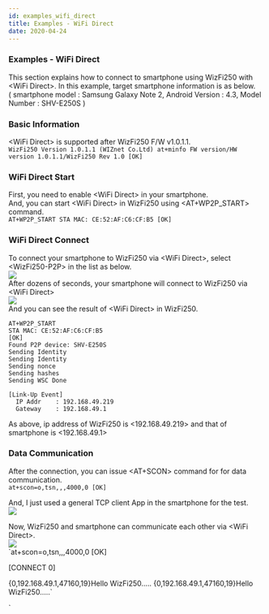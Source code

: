 ```yaml
---
id: examples_wifi_direct
title: Examples - WiFi Direct
date: 2020-04-24
---
```


### Examples - WiFi Direct  
This section explains how to connect to smartphone using WizFi250 with
\<WiFi Direct\>. In this example, target smartphone information is as
below.  
( smartphone model : Samsung Galaxy Note 2, Android Version : 4.3, Model
Number : SHV-E250S )  

### Basic Information

\<WiFi Direct\> is supported after WizFi250 F/W v1.0.1.1.  
`WizFi250 Version 1.0.1.1 (WIZnet Co.Ltd)
at+minfo
FW version/HW version
1.0.1.1/WizFi250 Rev 1.0
[OK]
`  

### WiFi Direct Start

First, you need to enable \<WiFi Direct\> in your smartphone.  
And, you can start \<WiFi Direct\> in WizFi250 using \<AT+WP2P\_START\>
command.  
`AT+WP2P_START
STA MAC: CE:52:AF:C6:CF:B5
[OK]
`

### WiFi Direct Connect

To connect your smartphone to WizFi250 via \<WiFi Direct\>, select
\<WizFi250-P2P\> in the list as below.  
![](/document_framework/img/products/wizfi250/wizfi250pg/screenshot_2014-05-12-09-31-05.png)  
After dozens of seconds, your smartphone will connect to WizFi250 via
\<WiFi Direct\>  
![](/document_framework/img/products/wizfi250/wizfi250pg/screenshot_2014-05-12-09-33-00.png)  
And you can see the result of \<WiFi Direct\> in WizFi250.

    AT+WP2P_START
    STA MAC: CE:52:AF:C6:CF:B5
    [OK]
    Found P2P device: SHV-E250S
    Sending Identity
    Sending Identity
    Sending nonce
    Sending hashes
    Sending WSC Done
    
    [Link-Up Event]
      IP Addr    : 192.168.49.219
      Gateway    : 192.168.49.1

As above, ip address of WizFi250 is \<192.168.49.219\> and that of
smartphone is \<192.168.49.1\>  
### Data Communication 
After the connection, you can issue
\<AT+SCON\> command for for data communication.  
`at+scon=o,tsn,,,4000,0
[OK]
`

And, I just used a general TCP client App in the smartphone for the
test.  
![](/document_framework/img/products/wizfi250/wizfi250pg/screenshot_2014-05-12-09-34-14.png)

Now, WizFi250 and smartphone can communicate each other via \<WiFi
Direct\>.  
![](/document_framework/img/products/wizfi250/wizfi250pg/screenshot_2014-05-12-09-35-12.png)  
`at+scon=o,tsn,,,4000,0
[OK]

[CONNECT 0]

{0,192.168.49.1,47160,19}Hello WizFi250.....
{0,192.168.49.1,47160,19}Hello WizFi250.....`

`
